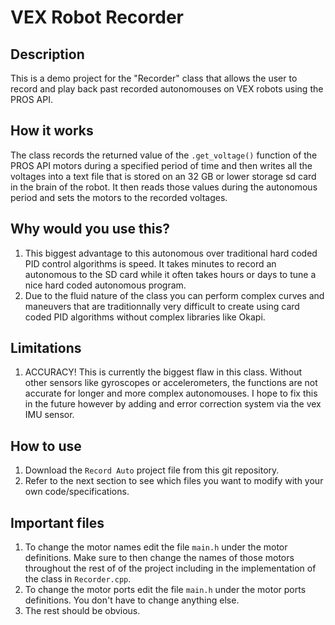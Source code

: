# VEX Robot Recorder

## Description
This is a demo project for the "Recorder" class that allows the user to record and play back past recorded autonomouses on VEX robots using the PROS API. 
## How it works
The class records the returned value of the `.get_voltage()` function of the PROS API motors during a specified period of time and then writes all the voltages into a text file that is stored on an 32 GB or lower storage sd card in the brain of the robot. It then reads those values during the autonomous period and sets the motors to the recorded voltages.

## Why would you use this?
1. This biggest advantage to this autonomous over traditional hard coded PID control algorithms is speed. It takes minutes to record an autonomous to the SD card while it often takes hours or days to tune a nice hard coded autonomous program. 
2. Due to the fluid nature of the class you can perform complex curves and maneuvers that are traditionnally very difficult to create using card coded PID algorithms without complex libraries like Okapi.
## Limitations
1. ACCURACY! This is currently the biggest flaw in this class. Without other sensors like gyroscopes or accelerometers, the functions are not accurate for longer and more complex autonomouses. I hope to fix this in the future however by adding and error correction system via the vex IMU sensor.

## How to use
1. Download the `Record Auto` project file from this git repository.
2. Refer to the next section to see which files you want to modify with your own code/specifications.

## Important files
1. To change the motor names edit the file `main.h` under the motor definitions. Make sure to then change the names of those motors throughout the rest of of the project including in the implementation of the class in `Recorder.cpp`.
2. To change the motor ports edit the file `main.h` under the motor ports definitions. You don't have to change anything else.
3. The rest should be obvious.
